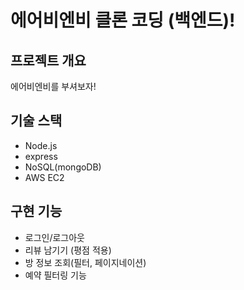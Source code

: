 # 에어비엔비 클론 코딩 (백엔드)!

## <div align=left> 프로젝트 개요 </div>

에어비엔비를 부셔보자!

## <div align=left> 기술 스택 </div>

- Node.js
- express
- NoSQL(mongoDB)
- AWS EC2

## <div align=left> 구현 기능 </div>

- 로그인/로그아웃
- 리뷰 남기기 (평점 적용)
- 방 정보 조회(필터, 페이지네이션)
- 예약 필터링 기능
